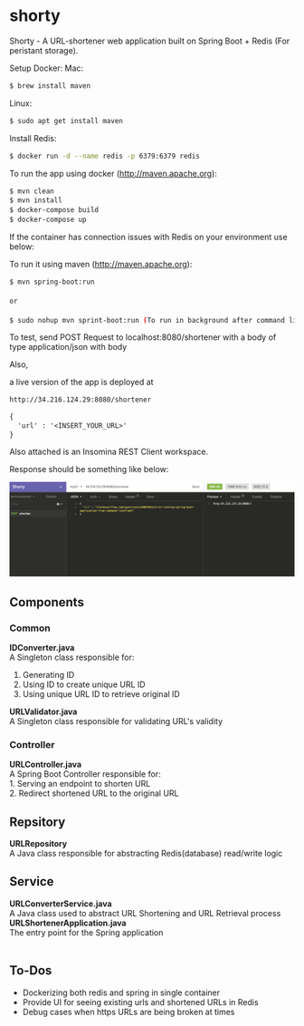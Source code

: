 # shorty
Shorty - A URL-shortener web application built on Spring Boot + Redis (For peristant storage).

Setup Docker:
Mac:
```sh
$ brew install maven
```

Linux:
```sh
$ sudo apt get install maven
```

Install Redis:
```sh
$ docker run -d --name redis -p 6379:6379 redis
```

To run the app using docker (http://maven.apache.org):
```sh
$ mvn clean
$ mvn install
$ docker-compose build
$ docker-compose up
```

If the container has connection issues with Redis on your environment use below:

To run it using maven (http://maven.apache.org):
```sh
$ mvn spring-boot:run

or

$ sudo nohup mvn sprint-boot:run (To run in background after command line exit)
```

To test, send POST Request to localhost:8080/shortener with a body of type application/json with body 

Also,

a live version of the app is deployed at 

```
http://34.216.124.29:8080/shortener
```

```
{
  'url' : '<INSERT_YOUR_URL>'
}
```

Also attached is an Insomina REST Client workspace. 

Response should be something like below:

<img src = "https://raw.githubusercontent.com/arniesaha/vanhack-shorty/master/img/shorty-insomnia.png?sanitize=true&raw=true" />


## Components

<h3>Common</h3>

<b>IDConverter.java</b> <br/>
A Singleton class responsible for: <br/>
1. Generating ID <br/>
2. Using ID to create unique URL ID <br/>
3. Using unique URL ID to retrieve original ID<br/>

<b>URLValidator.java</b><br/>
A Singleton class responsible for validating URL's validity

<h3>Controller</h3>
<b>URLController.java</b> <br/>
A Spring Boot Controller responsible for: <br/>
1. Serving an endpoint to shorten URL <br/>
2. Redirect shortened URL to the original URL <br/>

<h2>Repsitory</h3>
<b>URLRepository</b> <br/>
A Java class responsible for abstracting Redis(database) read/write logic

<h2>Service</h3>
<b>URLConverterService.java</b> <br/>
A Java class used to abstract URL Shortening and URL Retrieval process
<br/>
<b>URLShortenerApplication.java</b> <br/>
The entry point for the Spring application
<br/><br/>



## To-Dos

- Dockerizing both redis and spring in single container
- Provide UI for seeing existing urls and shortened URLs in Redis
- Debug cases when https URLs are being broken at times




